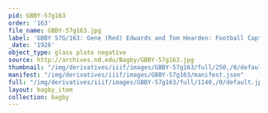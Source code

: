 ```yaml
---
pid: GBBY-57g163
order: '163'
file_name: GBBY-57g163.jpg
label: 'GBBY 57G/163: Gene (Red) Edwards and Tom Hearden: Football Captains - 1926'
_date: '1926'
object_type: glass plate negative
source: http://archives.nd.edu/Bagby/GBBY-57g163.jpg
thumbnail: "/img/derivatives/iiif/images/GBBY-57g163/full/250,/0/default.jpg"
manifest: "/img/derivatives/iiif/images/GBBY-57g163/manifest.json"
full: "/img/derivatives/iiif/images/GBBY-57g163/full/1140,/0/default.jpg"
layout: bagby_item
collection: bagby
---
```

